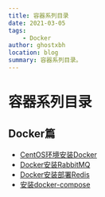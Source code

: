 ```yaml
---
title: 容器系列目录
date: 2021-03-05
tags:
    - Docker
author: ghostxbh
location: blog
summary: 容器系列目录。
---
```

# 容器系列目录

## Docker篇
- [CentOS环境安装Docker](docker/2020-12-02-install.md)
- [Docker安装RabbitMQ](docker/2020-12-03-rabbitmq.md)
- [Docker安装部署Redis](docker/2020-12-04-redis.md)
- [安装docker-compose](docker/2020-12-05-docker-compose.md)


<Vssue :title="$title" />